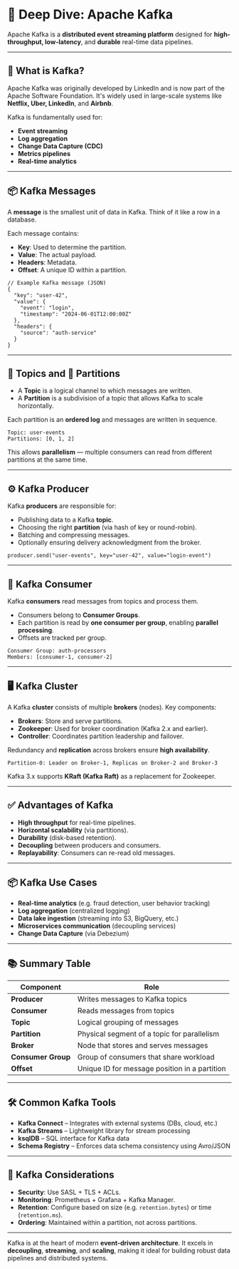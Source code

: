 # 🧠 Deep Dive: Apache Kafka

Apache Kafka is a **distributed event streaming platform** designed for **high-throughput, low-latency**, and **durable** real-time data pipelines.

---

## 📌 What is Kafka?

Apache Kafka was originally developed by LinkedIn and is now part of the Apache Software Foundation. It's widely used in large-scale systems like **Netflix, Uber, LinkedIn**, and **Airbnb**.

Kafka is fundamentally used for:

- **Event streaming**
- **Log aggregation**
- **Change Data Capture (CDC)**
- **Metrics pipelines**
- **Real-time analytics**

---

## 📦 Kafka Messages

A **message** is the smallest unit of data in Kafka. Think of it like a row in a database.

Each message contains:

- **Key**: Used to determine the partition.
- **Value**: The actual payload.
- **Headers**: Metadata.
- **Offset**: A unique ID within a partition.

```
// Example Kafka message (JSON)
{
  "key": "user-42",
  "value": {
    "event": "login",
    "timestamp": "2024-06-01T12:00:00Z"
  },
  "headers": {
    "source": "auth-service"
  }
}
```

---

## 📁 Topics and 🧩 Partitions

- A **Topic** is a logical channel to which messages are written.
- A **Partition** is a subdivision of a topic that allows Kafka to scale horizontally.

Each partition is an **ordered log** and messages are written in sequence.

```
Topic: user-events
Partitions: [0, 1, 2]
```

This allows **parallelism** — multiple consumers can read from different partitions at the same time.

---

## ⚙️ Kafka Producer

Kafka **producers** are responsible for:

- Publishing data to a Kafka **topic**.
- Choosing the right **partition** (via hash of key or round-robin).
- Batching and compressing messages.
- Optionally ensuring delivery acknowledgment from the broker.

```
producer.send("user-events", key="user-42", value="login-event")
```

---

## 👥 Kafka Consumer

Kafka **consumers** read messages from topics and process them.

- Consumers belong to **Consumer Groups**.
- Each partition is read by **one consumer per group**, enabling **parallel processing**.
- Offsets are tracked per group.

```
Consumer Group: auth-processors
Members: [consumer-1, consumer-2]
```

---

## 🖥️ Kafka Cluster

A Kafka **cluster** consists of multiple **brokers** (nodes). Key components:

- **Brokers**: Store and serve partitions.
- **Zookeeper**: Used for broker coordination (Kafka 2.x and earlier).
- **Controller**: Coordinates partition leadership and failover.

Redundancy and **replication** across brokers ensure **high availability**.

```
Partition-0: Leader on Broker-1, Replicas on Broker-2 and Broker-3
```

Kafka 3.x supports **KRaft (Kafka Raft)** as a replacement for Zookeeper.

---

## ✅ Advantages of Kafka

- **High throughput** for real-time pipelines.
- **Horizontal scalability** (via partitions).
- **Durability** (disk-based retention).
- **Decoupling** between producers and consumers.
- **Replayability**: Consumers can re-read old messages.

---

## 📦 Kafka Use Cases

- **Real-time analytics** (e.g. fraud detection, user behavior tracking)
- **Log aggregation** (centralized logging)
- **Data lake ingestion** (streaming into S3, BigQuery, etc.)
- **Microservices communication** (decoupling services)
- **Change Data Capture** (via Debezium)

---

## 📚 Summary Table

| Component         | Role                                             |
|------------------|--------------------------------------------------|
| **Producer**      | Writes messages to Kafka topics                  |
| **Consumer**      | Reads messages from topics                       |
| **Topic**         | Logical grouping of messages                     |
| **Partition**     | Physical segment of a topic for parallelism      |
| **Broker**        | Node that stores and serves messages             |
| **Consumer Group**| Group of consumers that share workload           |
| **Offset**        | Unique ID for message position in a partition    |

---

## 🛠 Common Kafka Tools

- **Kafka Connect** – Integrates with external systems (DBs, cloud, etc.)
- **Kafka Streams** – Lightweight library for stream processing
- **ksqlDB** – SQL interface for Kafka data
- **Schema Registry** – Enforces data schema consistency using Avro/JSON

---

## 🔐 Kafka Considerations

- **Security**: Use SASL + TLS + ACLs.
- **Monitoring**: Prometheus + Grafana + Kafka Manager.
- **Retention**: Configure based on size (e.g. `retention.bytes`) or time (`retention.ms`).
- **Ordering**: Maintained within a partition, not across partitions.

---

Kafka is at the heart of modern **event-driven architecture**. It excels in **decoupling**, **streaming**, and **scaling**, making it ideal for building robust data pipelines and distributed systems.
